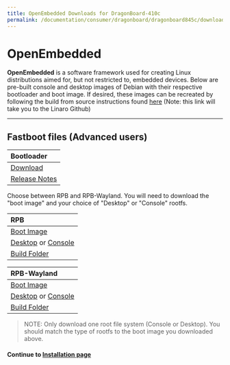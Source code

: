 ```yaml
---
title: OpenEmbedded Downloads for DragonBoard-410c
permalink: /documentation/consumer/dragonboard/dragonboard845c/downloads/open-embedded/
---
```

# OpenEmbedded

**OpenEmbedded** is a software framework used for creating Linux distributions aimed for, but not restricted to, embedded devices. Below are pre-built console and desktop images of Debian with their respective bootloader and boot image. If desired, these images can be recreated by following the build from source instructions found [here](https://github.com/Linaro/documentation/blob/master/Reference-Platform/CECommon/OE/) (Note: this link will take you to the Linaro Github)

***

## Fastboot files (Advanced users)

| Bootloader                                                                                                                              |
|:----------------------------------------------------------------------------------------------------------------------------------------|
| [Download](http://snapshots.linaro.org/96boards/dragonboard845c/linaro/rescue/latest/dragonboard-845c-bootloader-ufs-linux-*.zip)       |
| [Release Notes](http://snapshots.linaro.org/96boards/dragonboard845c/linaro/rescue/latest/)      |

Choose between RPB and RPB-Wayland. You will need to download the "boot image" and your choice of "Desktop" or "Console" rootfs.

| RPB                                                                                                                                     |
|:----------------------------------------------------------------------------------------------------------------------------------------|
| [Boot Image](http://snapshots.linaro.org/96boards/dragonboard845c/linaro/openembedded/warrior/latest/rpb/boot--*-r0-dragonboard-845c-*.img)                                                                                                               |
| [Desktop](http://snapshots.linaro.org/96boards/dragonboard845c/linaro/openembedded/warrior/latest/rpb/rpb-desktop-image-dragonboard-845c-*.rootfs.ext4.gz) or [Console](http://snapshots.linaro.org/96boards/dragonboard845c/linaro/openembedded/warrior/latest/rpb/rpb-console-image-dragonboard-845c-*.rootfs.ext4.gz)                                                       |
| [Build Folder](http://snapshots.linaro.org/96boards/dragonboard845c/linaro/openembedded/warrior/latest/rpb/)                         |

| RPB-Wayland                                                                                                                             |
|:----------------------------------------------------------------------------------------------------------------------------------------|
| [Boot Image](http://snapshots.linaro.org/96boards/dragonboard845c/linaro/openembedded/warrior/latest/rpb-wayland/boot--*-r0-dragonboard-845c-*.img)                                                                                                               |
| [Desktop](http://snapshots.linaro.org/96boards/dragonboard845c/linaro/openembedded/warrior/latest/rpb-wayland/rpb-desktop-image-dragonboard-845c-*.rootfs.ext4.gz) or [Console](http://snapshots.linaro.org/96boards/dragonboard845c/linaro/openembedded/warrior/latest/rpb-wayland/rpb-console-image-dragonboard-845c-*.rootfs.ext4.gz)                                                       |
| [Build Folder](http://snapshots.linaro.org/96boards/dragonboard845c/linaro/openembedded/warrior/latest/rpb/)                 |

> NOTE: Only download one root file system (Console or Desktop). You should match the type of rootfs to the boot image you downloaded above.

#### Continue to [Installation page](../installation/)
